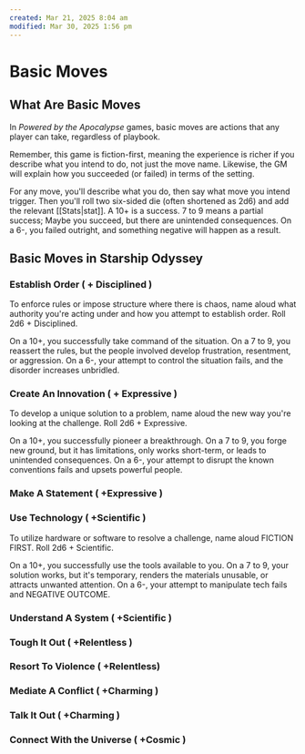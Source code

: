 ```yaml
---
created: Mar 21, 2025 8:04 am
modified: Mar 30, 2025 1:56 pm
---
```


# Basic Moves

## What Are Basic Moves

In *Powered by the Apocalypse* games, basic moves are actions that any player can take, regardless of playbook.

Remember, this game is fiction-first, meaning the experience is richer if you describe what you intend to do, not just the move name. Likewise, the GM will explain how you succeeded (or failed) in terms of the setting.

For any move, you'll describe what you do, then say what move you intend trigger. Then you'll roll two six-sided die (often shortened as 2d6) and add the relevant [[Stats|stat]]. A 10+ is a success. 7 to 9 means a partial success; Maybe you succeed, but there are unintended consequences. On a 6-, you failed outright, and something negative will happen as a result.

## Basic Moves in Starship Odyssey

### **Establish Order** ( + Disciplined )

To enforce rules or impose structure where there is chaos, name aloud what authority you're acting under and how you attempt to establish order. Roll 2d6 + Disciplined.

On a 10+, you successfully take command of the situation.
On a 7 to 9, you reassert the rules, but the people involved develop frustration, resentment, or aggression.
On a 6-, your attempt to control the situation fails, and the disorder increases unbridled.

### **Create An Innovation** ( + Expressive )

To develop a unique solution to a problem, name aloud the new way you're looking at the challenge. Roll 2d6 + Expressive.

On a 10+, you successfully pioneer a breakthrough.
On a 7 to 9, you forge new ground, but it has limitations, only works short-term, or leads to unintended consequences.
On a 6-, your attempt to disrupt the known conventions fails and upsets powerful people.

### **Make A Statement** ( +Expressive )

### **Use Technology** ( +Scientific )

To utilize hardware or software to resolve a challenge, name aloud FICTION FIRST. Roll 2d6 + Scientific.

On a 10+, you successfully use the tools available to you. 
On a 7 to 9, your solution works, but it's temporary, renders the materials unusable, or attracts unwanted attention.
On a 6-, your attempt to manipulate tech fails and NEGATIVE OUTCOME.

### **Understand A System** ( +Scientific )

### **Tough It Out** ( +Relentless )

### **Resort To Violence** ( +Relentless)

### **Mediate A Conflict** ( +Charming )

### **Talk It Out** ( +Charming )

### **Connect With the Universe** ( +Cosmic )